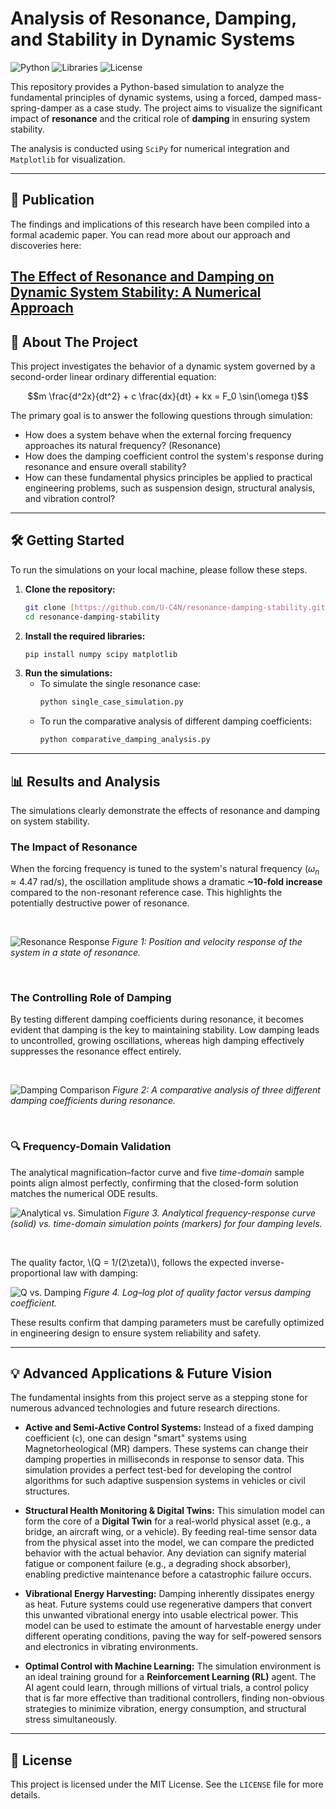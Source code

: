 # Analysis of Resonance, Damping, and Stability in Dynamic Systems

![Python](https://img.shields.io/badge/python-3.9+-blue.svg) ![Libraries](https://img.shields.io/badge/libraries-SciPy%2C%20Matplotlib-orange.svg) ![License](https://img.shields.io/badge/license-MIT-green.svg)

This repository provides a Python-based simulation to analyze the fundamental principles of dynamic systems, using a forced, damped mass-spring-damper as a case study. The project aims to visualize the significant impact of **resonance** and the critical role of **damping** in ensuring system stability.

The analysis is conducted using `SciPy` for numerical integration and `Matplotlib` for visualization.

---

## 📝 Publication

The findings and implications of this research have been compiled into a formal academic paper. You can read more about our approach and discoveries here:

**[The Effect of Resonance and Damping on Dynamic System Stability: A Numerical Approach](http://uc4n.com/blog/the-effect-of-resonance-and-damping-on-dynamic-system-stability-a-numerical-approach)**
---

## 🚀 About The Project

This project investigates the behavior of a dynamic system governed by a second-order linear ordinary differential equation:

$$m \frac{d^2x}{dt^2} + c \frac{dx}{dt} + kx = F_0 \sin(\omega t)$$

The primary goal is to answer the following questions through simulation:
* How does a system behave when the external forcing frequency approaches its natural frequency? (Resonance)
* How does the damping coefficient control the system's response during resonance and ensure overall stability?
* How can these fundamental physics principles be applied to practical engineering problems, such as suspension design, structural analysis, and vibration control?

---

## 🛠️ Getting Started

To run the simulations on your local machine, please follow these steps.

1.  **Clone the repository:**
    ```sh
    git clone [https://github.com/U-C4N/resonance-damping-stability.git](https://github.com/U-C4N/resonance-damping-stability.git)
    cd resonance-damping-stability
    ```
2.  **Install the required libraries:**
    ```sh
    pip install numpy scipy matplotlib
    ```
3.  **Run the simulations:**
    * To simulate the single resonance case:
        ```sh
        python single_case_simulation.py
        ```
    * To run the comparative analysis of different damping coefficients:
        ```sh
        python comparative_damping_analysis.py
        ```

---

## 📊 Results and Analysis

The simulations clearly demonstrate the effects of resonance and damping on system stability.

### The Impact of Resonance

When the forcing frequency is tuned to the system's natural frequency ($\omega_n \approx 4.47$ rad/s), the oscillation amplitude shows a dramatic **~10-fold increase** compared to the non-resonant reference case. This highlights the potentially destructive power of resonance.

<br>

![Resonance Response](Figure_1.png)
*Figure 1: Position and velocity response of the system in a state of resonance.*

<br>

### The Controlling Role of Damping

By testing different damping coefficients during resonance, it becomes evident that damping is the key to maintaining stability. Low damping leads to uncontrolled, growing oscillations, whereas high damping effectively suppresses the resonance effect entirely.

<br>

![Damping Comparison](Figure_2.png)
*Figure 2: A comparative analysis of three different damping coefficients during resonance.*

<br>

### 🔍 Frequency-Domain Validation

The analytical magnification–factor curve and five *time-domain* sample
points align almost perfectly, confirming that the closed-form solution
matches the numerical ODE results.

![Analytical vs. Simulation](src/figs/freq_response_validation.png)
*Figure&nbsp;3. Analytical frequency-response curve (solid) vs. time-domain
simulation points (markers) for four damping levels.*

<br>

The quality factor, \\(Q = 1/(2\\zeta)\\), follows the expected
inverse-proportional law with damping:

![Q vs. Damping](src/figs/Q_vs_c.png)
*Figure&nbsp;4. Log–log plot of quality factor versus damping coefficient.*


These results confirm that damping parameters must be carefully optimized in engineering design to ensure system reliability and safety.

---

## 💡 Advanced Applications & Future Vision

The fundamental insights from this project serve as a stepping stone for numerous advanced technologies and future research directions.

* **Active and Semi-Active Control Systems:** Instead of a fixed damping coefficient (`c`), one can design "smart" systems using Magnetorheological (MR) dampers. These systems can change their damping properties in milliseconds in response to sensor data. This simulation provides a perfect test-bed for developing the control algorithms for such adaptive suspension systems in vehicles or civil structures.

* **Structural Health Monitoring & Digital Twins:** This simulation model can form the core of a **Digital Twin** for a real-world physical asset (e.g., a bridge, an aircraft wing, or a vehicle). By feeding real-time sensor data from the physical asset into the model, we can compare the predicted behavior with the actual behavior. Any deviation can signify material fatigue or component failure (e.g., a degrading shock absorber), enabling predictive maintenance before a catastrophic failure occurs.

* **Vibrational Energy Harvesting:** Damping inherently dissipates energy as heat. Future systems could use regenerative dampers that convert this unwanted vibrational energy into usable electrical power. This model can be used to estimate the amount of harvestable energy under different operating conditions, paving the way for self-powered sensors and electronics in vibrating environments.

* **Optimal Control with Machine Learning:** The simulation environment is an ideal training ground for a **Reinforcement Learning (RL)** agent. The AI agent could learn, through millions of virtual trials, a control policy that is far more effective than traditional controllers, finding non-obvious strategies to minimize vibration, energy consumption, and structural stress simultaneously.

---

## 📜 License

This project is licensed under the MIT License. See the `LICENSE` file for more details.
